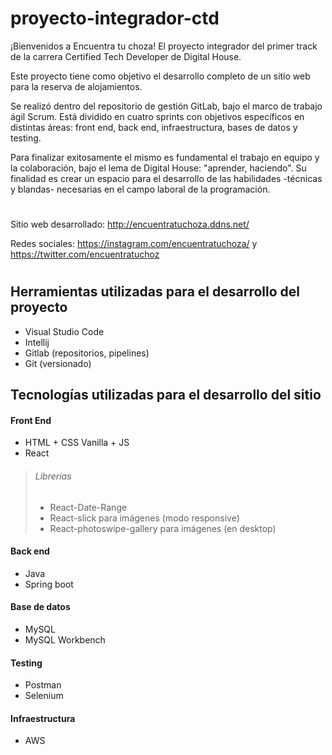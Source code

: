 # proyecto-integrador-ctd

¡Bienvenidos a Encuentra tu choza! El proyecto integrador del primer track de la carrera Certified Tech Developer de Digital House.

Este proyecto tiene como objetivo el desarrollo completo de un sitio web para la reserva de alojamientos.

Se realizó dentro del repositorio de gestión GitLab, bajo el marco de trabajo ágil Scrum. Está dividido en cuatro sprints con objetivos específicos en distintas áreas: front end, back end, infraestructura, bases de datos y testing.

Para finalizar exitosamente el mismo es fundamental el trabajo en equipo y la colaboración, bajo el lema de Digital House: "aprender, haciendo". Su finalidad es crear un espacio para el desarrollo de las habilidades -técnicas y blandas- necesarias en el campo laboral de la programación.

<h1></h1>

Sitio web desarrollado: http://encuentratuchoza.ddns.net/

Redes sociales: https://instagram.com/encuentratuchoza/ y https://twitter.com/encuentratuchoz

<h1></h1>

<h2>Herramientas utilizadas para el desarrollo del proyecto</h2>

* Visual Studio Code
* Intellij
* Gitlab (repositorios, pipelines)
* Git (versionado)


<h2>Tecnologías utilizadas para el desarrollo del sitio</h2>

#### Front End
* HTML + CSS Vanilla + JS
* React

> ###### Librerías
> * React-Date-Range
> * React-slick para imágenes (modo responsive)
> * React-photoswipe-gallery para imágenes (en desktop)


#### Back end

* Java
* Spring boot

#### Base de datos

* MySQL
* MySQL Workbench

#### Testing

* Postman
* Selenium

#### Infraestructura

* AWS





<h1></h1>


